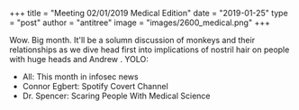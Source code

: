 +++
title =  "Meeting 02/01/2019 Medical Edition"
date = "2019-01-25"
type = "post"
author = "antitree"
image = "images/2600_medical.png"
+++

Wow. Big month. It'll be a solumn discussion of monkeys and their
relationships as we dive head first into implications of nostril hair on
people with huge heads and Andrew . YOLO:

* All: This month in infosec news
* Connor Egbert: Spotify Covert Channel
* Dr. Spencer: Scaring People With Medical Science

